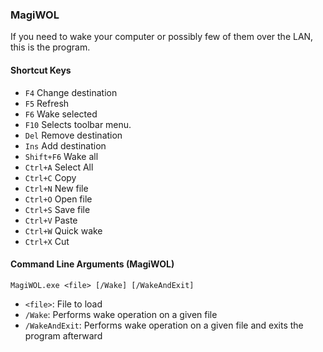 ### MagiWOL ###

If you need to wake your computer or possibly few of them over the LAN, this is
the program.


#### Shortcut Keys ####

  * `F4`                      Change destination
  * `F5`                      Refresh
  * `F6`                      Wake selected
  * `F10`                     Selects toolbar menu.
  * `Del`                     Remove destination
  * `Ins`                     Add destination
  * `Shift+F6`                Wake all
  * `Ctrl+A`                  Select All
  * `Ctrl+C`                  Copy
  * `Ctrl+N`                  New file
  * `Ctrl+O`                  Open file
  * `Ctrl+S`                  Save file
  * `Ctrl+V`                  Paste
  * `Ctrl+W`                  Quick wake
  * `Ctrl+X`                  Cut


#### Command Line Arguments (MagiWOL)

    MagiWOL.exe <file> [/Wake] [/WakeAndExit]

* `<file>`: File to load
* `/Wake`: Performs wake operation on a given file
* `/WakeAndExit`: Performs wake operation on a given file and exits the program afterward
